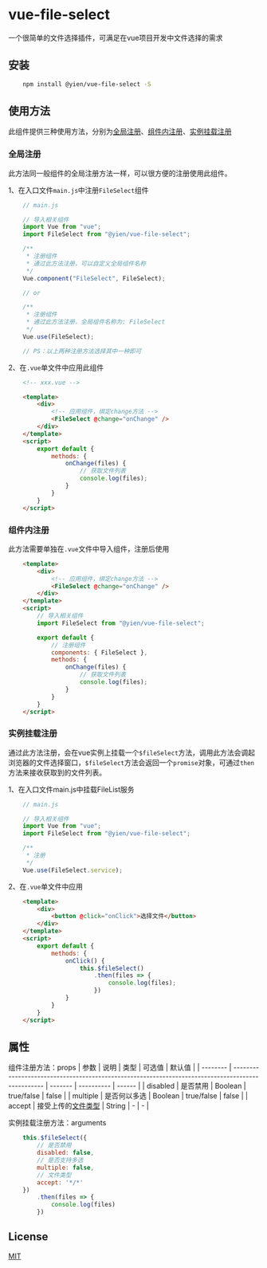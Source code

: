 # vue-file-select
一个很简单的文件选择插件，可满足在vue项目开发中文件选择的需求

## 安装
```bash
    npm install @yien/vue-file-select -S
```

## 使用方法
此组件提供三种使用方法，分别为[全局注册](#全局注册)、[组件内注册](#组件内注册)、[实例挂载注册](#实例挂载注册)

### 全局注册
此方法同一般组件的全局注册方法一样，可以很方便的注册使用此组件。

1、在入口文件`main.js`中注册`FileSelect`组件
```javascript
    // main.js

    // 导入相关组件
    import Vue from "vue";
    import FileSelect from "@yien/vue-file-select";

    /**
     * 注册组件
     * 通过此方法注册，可以自定义全局组件名称
     */ 
    Vue.component("FileSelect", FileSelect);

    // or

    /**
     * 注册组件
     * 通过此方法注册，全局组件名称为: FileSelect
     */ 
    Vue.use(FileSelect);

    // PS：以上两种注册方法选择其中一种即可
```

2、在`.vue`单文件中应用此组件
```html
    <!-- xxx.vue -->

    <template>
        <div>
            <!-- 应用组件，绑定change方法 -->
            <FileSelect @change="onChange" />
        </div>
    </template>
    <script>
        export default {
            methods: {
                onChange(files) {
                    // 获取文件列表
                    console.log(files);
                }
            }
        }
    </script>
```

### 组件内注册
此方法需要单独在```.vue```文件中导入组件，注册后使用

```html
    <template>
        <div>
            <!-- 应用组件，绑定change方法 -->
            <FileSelect @change="onChange" />
        </div>
    </template>
    <script>
        // 导入相关组件
        import FileSelect from "@yien/vue-file-select";

        export default {
            // 注册组件
            components: { FileSelect },
            methods: {
                onChange(files) {
                    // 获取文件列表
                    console.log(files);
                }
            }
        }
    </script>
```

### 实例挂载注册
通过此方法注册，会在vue实例上挂载一个`$fileSelect`方法，调用此方法会调起浏览器的文件选择窗口，`$fileSelect`方法会返回一个`promise`对象，可通过`then`方法来接收获取到的文件列表。

1、在入口文件main.js中挂载FileList服务
```javascript
    // main.js

    // 导入相关组件
    import Vue from "vue";
    import FileSelect from "@yien/vue-file-select";

    /**
     * 注册
     */ 
    Vue.use(FileSelect.service);
```
2、在`.vue`单文件中应用
```html
    <template>
        <div>
            <button @click="onClick">选择文件</button>
        </div>
    </template>
    <script>
        export default {
            methods: {
                onClick() {
                    this.$fileSelect()
                        .then(files => {
                            console.log(files);
                        })
                }
            }
        }
    </script>
```

## 属性

组件注册方法：props
| 参数     | 说明                                                                                              | 类型    | 可选值     | 默认值 |
| -------- | ------------------------------------------------------------------------------------------------- | ------- | ---------- | ------ |
| disabled | 是否禁用                                                                                          | Boolean | true/false | false  |
| multiple | 是否何以多选                                                                                      | Boolean | true/false | false  |
| accept   | 接受上传的[文件类型](https://developer.mozilla.org/en-US/docs/Web/HTML/Element/input#attr-accept) | String  | -          | -      |

实例挂载注册方法：arguments
```javascript
    this.$fileSelect({
        // 是否禁用
        disabled: false,
        // 是否支持多选
        multiple: false,
        // 文件类型
        accept: '*/*'
    })
        .then(files => {
            console.log(files)
        })
```

## License
[MIT](https://github.com/YienCheng/vue-file-select/blob/master/LICENSE)